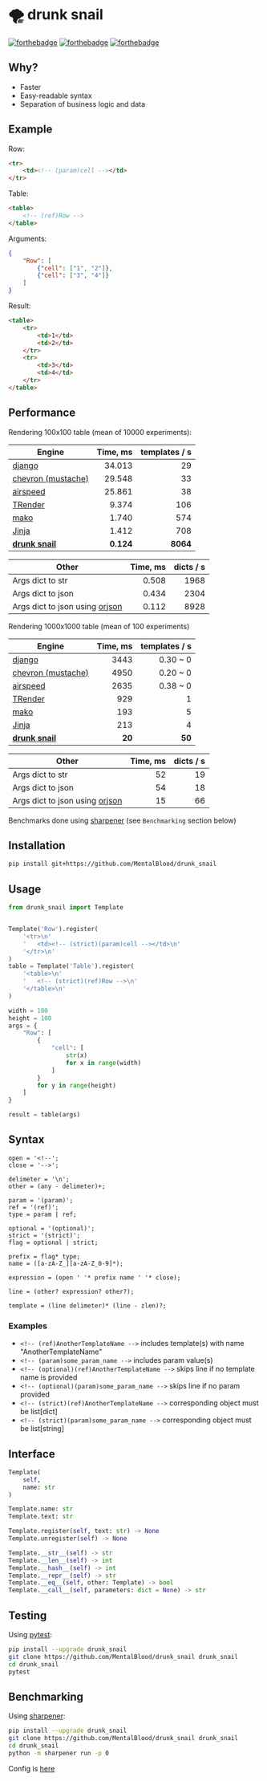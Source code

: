 # 🌪️ drunk snail

[![forthebadge](https://forthebadge.com/images/badges/made-with-c.svg)](https://forthebadge.com) [![forthebadge](https://forthebadge.com/images/badges/powered-by-black-magic.svg)](https://forthebadge.com) [![forthebadge](https://forthebadge.com/images/badges/ages-18.svg)](https://forthebadge.com)



## Why?

* Faster
* Easy-readable syntax
* Separation of business logic and data



## Example

Row:
```html
<tr>
    <td><!-- (param)cell --></td>
</tr>
```
Table:
```html
<table>
    <!-- (ref)Row -->
</table>
```
Arguments:
```json
{
    "Row": [
        {"cell": ["1", "2"]},
        {"cell": ["3", "4"]}
    ]
}
```
Result:
```html
<table>
    <tr>
        <td>1</td>
        <td>2</td>
    </tr>
    <tr>
        <td>3</td>
        <td>4</td>
    </tr>
</table>

```



## Performance

Rendering 100x100 table (mean of 10000 experiments):

| Engine                                                            | Time, ms | templates / s     |
| ----------------------------------------------------------------- | -------: | ----------------: |
| [django](https://docs.djangoproject.com/en/4.0/topics/templates/) | 34.013    | 29                |
| [chevron (mustache)](https://github.com/noahmorrison/chevron)     | 29.548    | 33                |
| [airspeed](https://github.com/purcell/airspeed)                   | 25.861    | 38                |
| [TRender](https://github.com/cesbit/trender)                      | 9.374     | 106               |
| [mako](https://github.com/sqlalchemy/mako)                        | 1.740     | 574               |
| [Jinja](https://github.com/pallets/jinja)                         | 1.412     | 708               |
| **[drunk snail](https://github.com/MentalBlood/drunk_snail)**     | **0.124** | **8064**          |

| Other                                                           | Time, ms | dicts / s |
| --------------------------------------------------------------- | -------: | --------: |
| Args dict to str                                                | 0.508     | 1968      |
| Args dict to json                                               | 0.434     | 2304      |
| Args dict to json using [orjson](https://github.com/ijl/orjson) | 0.112     | 8928      |

Rendering 1000x1000 table (mean of 100 experiments)

| Engine                                                            | Time, ms | templates / s     |
| ----------------------------------------------------------------- | -------: | ----------------: |
| [django](https://docs.djangoproject.com/en/4.0/topics/templates/) | 3443     | 0.30 ~ 0          |
| [chevron (mustache)](https://github.com/noahmorrison/chevron)     | 4950     | 0.20 ~ 0          |
| [airspeed](https://github.com/purcell/airspeed)                   | 2635     | 0.38 ~ 0          |
| [TRender](https://github.com/cesbit/trender)                      | 929      | 1                 |
| [mako](https://github.com/sqlalchemy/mako)                        | 193      | 5                 |
| [Jinja](https://github.com/pallets/jinja)                         | 213      | 4                 |
| **[drunk snail](https://github.com/MentalBlood/drunk_snail)**     | **20**   | **50**            |

| Other                                                           | Time, ms | dicts / s |
| --------------------------------------------------------------- | -------: | --------: |
| Args dict to str                                                | 52       | 19      |
| Args dict to json                                               | 54       | 18      |
| Args dict to json using [orjson](https://github.com/ijl/orjson) | 15       | 66      |

Benchmarks done using [sharpener](https://github.com/MentalBlood/sharpener) (see `Benchmarking` section below)



## Installation

```bash
pip install git+https://github.com/MentalBlood/drunk_snail
```



## Usage

```python
from drunk_snail import Template


Template('Row').register(
    '<tr>\n'
    '	<td><!-- (strict)(param)cell --></td>\n'
    '</tr>\n'
)
table = Template('Table').register(
    '<table>\n'
    '	<!-- (strict)(ref)Row -->\n'
    '</table>\n'
)

width = 100
height = 100
args = {
    "Row": [
        {
            "cell": [
                str(x)
                for x in range(width)
            ]
        }
        for y in range(height)
    ]
}

result = table(args)
```



## Syntax

```
open = '<!--';
close = '-->';

delimeter = '\n';
other = (any - delimeter)+;

param = '(param)';
ref = '(ref)';
type = param | ref;

optional = '(optional)';
strict = '(strict)';
flag = optional | strict;

prefix = flag* type;
name = ([a-zA-Z_][a-zA-Z_0-9]*);

expression = (open ' '* prefix name ' '* close);

line = (other? expression? other?);

template = (line delimeter)* (line - zlen)?;
```


### Examples

* `<!-- (ref)AnotherTemplateName -->` includes template(s) with name "AnotherTemplateName"
* `<!-- (param)some_param_name -->` includes param value(s)
* `<!-- (optional)(ref)AnotherTemplateName -->` skips line if no template name is provided
* `<!-- (optional)(param)some_param_name -->` skips line if no param provided
* `<!-- (strict)(ref)AnotherTemplateName -->` corresponding object must be list[dict]
* `<!-- (strict)(param)some_param_name -->` corresponding object must be list[string]



## Interface

```python
Template(
    self,
    name: str
)

Template.name: str
Template.text: str

Template.register(self, text: str) -> None
Template.unregister(self) -> None

Template.__str__(self) -> str
Template.__len__(self) -> int
Template.__hash__(self) -> int
Template.__repr__(self) -> str
Template.__eq__(self, other: Template) -> bool
Template.__call__(self, parameters: dict = None) -> str
```



## Testing

Using [pytest](https://pypi.org/project/pytest/):

```bash
pip install --upgrade drunk_snail
git clone https://github.com/MentalBlood/drunk_snail drunk_snail
cd drunk_snail
pytest
```



## Benchmarking

Using [sharpener](https://github.com/MentalBlood/sharpener):

```bash
pip install --upgrade drunk_snail
git clone https://github.com/MentalBlood/drunk_snail drunk_snail
cd drunk_snail
python -m sharpener run -p 0
```

Config is [here](benchmarks/benchmark_default.json)